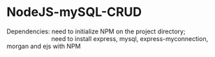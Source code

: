 # NodeJS-mySQL-CRUD

Dependencies: need to initialize NPM on the project directory; <br/>
&nbsp;&nbsp;&nbsp;&nbsp;&nbsp;&nbsp;&nbsp;&nbsp;&nbsp;&nbsp;&nbsp;&nbsp;&nbsp;&nbsp;&nbsp;&nbsp;&nbsp;&nbsp;&nbsp;&nbsp;&nbsp;&nbsp;&nbsp;&nbsp;&nbsp; need to install express, mysql, express-myconnection, morgan and ejs with NPM
